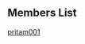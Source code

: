 Members List
----------------------------------------------------------------
[pritam001](https://github.com/pritam001/)

